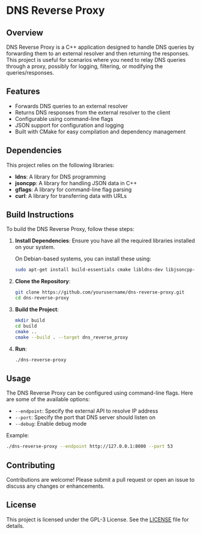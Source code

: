 # DNS Reverse Proxy

## Overview

DNS Reverse Proxy is a C++ application designed to handle DNS queries by forwarding them to an external resolver and then returning the responses. This project is useful for scenarios where you need to relay DNS queries through a proxy, possibly for logging, filtering, or modifying the queries/responses.

## Features

- Forwards DNS queries to an external resolver
- Returns DNS responses from the external resolver to the client
- Configurable using command-line flags
- JSON support for configuration and logging
- Built with CMake for easy compilation and dependency management

## Dependencies

This project relies on the following libraries:

- **ldns**: A library for DNS programming
- **jsoncpp**: A library for handling JSON data in C++
- **gflags**: A library for command-line flag parsing
- **curl**: A library for transferring data with URLs

## Build Instructions

To build the DNS Reverse Proxy, follow these steps:

1. **Install Dependencies**: Ensure you have all the required libraries installed on your system.

   On Debian-based systems, you can install these using:
   ```sh
   sudo apt-get install build-essentials cmake libldns-dev libjsoncpp-dev libgflags-dev libcurl4-openssl-dev
   ```

2. **Clone the Repository**:
   ```sh
   git clone https://github.com/yourusername/dns-reverse-proxy.git
   cd dns-reverse-proxy
   ```

3. **Build the Project**:
   ```sh
   mkdir build
   cd build
   cmake ..
   cmake --build . --target dns_reverse_proxy
   ```
4. **Run**:
   ```sh
   ./dns-reverse-proxy
   ```

## Usage

The DNS Reverse Proxy can be configured using command-line flags. Here are some of the available options:

- `--endpoint`: Specify the external API to resolve IP address
- `--port`: Specify the port that DNS server should listen on
- `--debug`: Enable debug mode

Example:
```sh
./dns-reverse-proxy --endpoint http://127.0.0.1:8000 --port 53
```

## Contributing

Contributions are welcome! Please submit a pull request or open an issue to discuss any changes or enhancements.

## License

This project is licensed under the GPL-3 License. See the [LICENSE](LICENSE) file for details.

